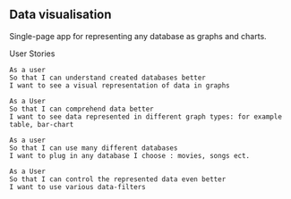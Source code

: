 ## Data visualisation
Single-page app for representing any database as graphs and charts.


User Stories

```
As a user
So that I can understand created databases better
I want to see a visual representation of data in graphs
```
```
As a User
So that I can comprehend data better
I want to see data represented in different graph types: for example table, bar-chart
```
```
As a user
So that I can use many different databases
I want to plug in any database I choose : movies, songs ect.
```

```
As a User
So that I can control the represented data even better
I want to use various data-filters
```

